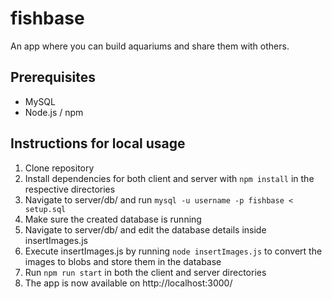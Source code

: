 # fishbase

An app where you can build aquariums and share them with others.

## Prerequisites
- MySQL
- Node.js / npm

## Instructions for local usage

1. Clone repository
2. Install dependencies for both client and server with `npm install` in the respective directories
3. Navigate to server/db/ and run `mysql -u username -p fishbase < setup.sql`
4. Make sure the created database is running
5. Navigate to server/db/ and edit the database details inside insertImages.js
6. Execute insertImages.js by running `node insertImages.js` to convert the images to blobs and store them in the database
7. Run `npm run start` in both the client and server directories
8. The app is now available on http://localhost:3000/
